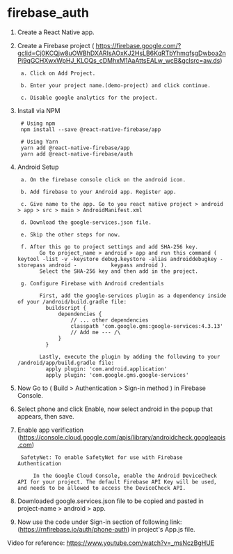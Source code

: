 # firebase_auth

1. Create a React Native app.

2. Create a Firebase project ( https://firebase.google.com/?gclid=Cj0KCQjw8uOWBhDXARIsAOxKJ2HsLB6KqRTbYhmgfsgDwboa2nPj9qGCHXwxWpHJ_KLOQs_cDMhxM1AaAttsEALw_wcB&gclsrc=aw.ds) 

        a. Click on Add Project.

        b. Enter your project name.(demo-project) and click continue.

        c. Disable google analytics for the project.

3. Install via NPM

        # Using npm
        npm install --save @react-native-firebase/app

        # Using Yarn
        yarn add @react-native-firebase/app
        yarn add @react-native-firebase/auth

4. Android Setup

        a. On the firebase console click on the android icon.

        b. Add firebase to your Android app. Register app.

        c. Give name to the app. Go to you react native project > android > app > src > main > AndroidManifest.xml

        d. Download the google-services.json file.

        e. Skip the other steps for now.

        f. After this go to project settings and add SHA-256 key.
              Go to project_name > android > app and run this command ( keytool -list -v -keystore debug.keystore -alias androiddebugkey -storepass android -		  	keypass android ).
              Select the SHA-256 key and then add in the project.

        g. Configure Firebase with Android credentials

              First, add the google-services plugin as a dependency inside of your /android/build.gradle file: 
                buildscript {
                    dependencies {
                        // ... other dependencies
                        classpath 'com.google.gms:google-services:4.3.13'
                        // Add me --- /\
                    }
                }

              Lastly, execute the plugin by adding the following to your /android/app/build.gradle file:
                apply plugin: 'com.android.application'
                apply plugin: 'com.google.gms.google-services'

5. Now Go to ( Build > Authentication > Sign-in method ) in Firebase Console.

6. Select phone and click Enable, now select android in the popup that appears, then save.

7. Enable app verification (https://console.cloud.google.com/apis/library/androidcheck.googleapis.com)

        SafetyNet: To enable SafetyNet for use with Firebase Authentication
        
            In the Google Cloud Console, enable the Android DeviceCheck API for your project. The default Firebase API Key will be used, and needs to be allowed to access the DeviceCheck API. 

8. Downloaded google.services.json file to be copied and pasted in project-name > android > app.

9. Now use the code under Sign-in section of following link: (https://rnfirebase.io/auth/phone-auth) in project's App.js file.

Video for reference: https://www.youtube.com/watch?v=_msNczBgHUE
